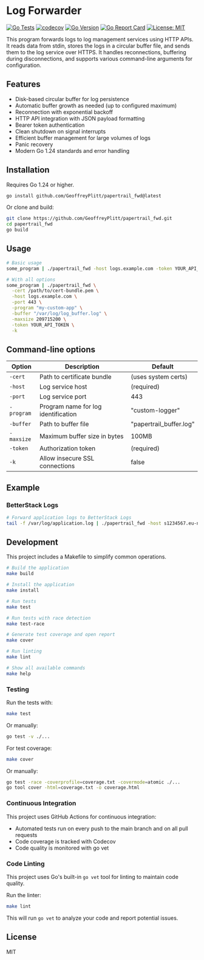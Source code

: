 # Log Forwarder

[![Go Tests](https://github.com/GeoffreyPlitt/papertrail_fwd/actions/workflows/go.yml/badge.svg)](https://github.com/GeoffreyPlitt/papertrail_fwd/actions/workflows/go.yml)
[![codecov](https://codecov.io/gh/GeoffreyPlitt/papertrail_fwd/branch/main/graph/badge.svg)](https://codecov.io/gh/GeoffreyPlitt/papertrail_fwd)
[![Go Version](https://img.shields.io/badge/Go-1.24+-blue.svg)](https://golang.org/doc/go1.24)
[![Go Report Card](https://goreportcard.com/badge/github.com/GeoffreyPlitt/papertrail_fwd)](https://goreportcard.com/report/github.com/GeoffreyPlitt/papertrail_fwd)
[![License: MIT](https://img.shields.io/badge/License-MIT-yellow.svg)](https://opensource.org/licenses/MIT)

This program forwards logs to log management services using HTTP APIs. It reads data from stdin, stores the logs in a circular buffer file, and sends them to the log service over HTTPS. It handles reconnections, buffering during disconnections, and supports various command-line arguments for configuration.

## Features

- Disk-based circular buffer for log persistence
- Automatic buffer growth as needed (up to configured maximum)
- Reconnection with exponential backoff
- HTTP API integration with JSON payload formatting
- Bearer token authentication
- Clean shutdown on signal interrupts
- Efficient buffer management for large volumes of logs
- Panic recovery
- Modern Go 1.24 standards and error handling

## Installation

Requires Go 1.24 or higher.

```bash
go install github.com/GeoffreyPlitt/papertrail_fwd@latest
```

Or clone and build:

```bash
git clone https://github.com/GeoffreyPlitt/papertrail_fwd.git
cd papertrail_fwd
go build
```

## Usage

```bash
# Basic usage
some_program | ./papertrail_fwd -host logs.example.com -token YOUR_API_TOKEN

# With all options
some_program | ./papertrail_fwd \
  -cert /path/to/cert-bundle.pem \
  -host logs.example.com \
  -port 443 \
  -program "my-custom-app" \
  -buffer "/var/log/log_buffer.log" \
  -maxsize 209715200 \
  -token YOUR_API_TOKEN \
  -k
```

## Command-line options

| Option | Description | Default |
|--------|-------------|--------|
| `-cert` | Path to certificate bundle | (uses system certs) |
| `-host` | Log service host | (required) |
| `-port` | Log service port | 443 |
| `-program` | Program name for log identification | "custom-logger" |
| `-buffer` | Path to buffer file | "papertrail_buffer.log" |
| `-maxsize` | Maximum buffer size in bytes | 100MB |
| `-token` | Authorization token | (required) |
| `-k` | Allow insecure SSL connections | false |

## Example

### BetterStack Logs

```bash
# Forward application logs to BetterStack Logs
tail -f /var/log/application.log | ./papertrail_fwd -host s1234567.eu-nbg-2.betterstackdata.com -token w89nWsQsPXyyq1D4XBt2mDko
```

## Development

This project includes a Makefile to simplify common operations.

```bash
# Build the application
make build

# Install the application
make install

# Run tests
make test

# Run tests with race detection
make test-race

# Generate test coverage and open report
make cover

# Run linting
make lint

# Show all available commands
make help
```

### Testing

Run the tests with:

```bash
make test
```

Or manually:

```bash
go test -v ./...
```

For test coverage:

```bash
make cover
```

Or manually:

```bash
go test -race -coverprofile=coverage.txt -covermode=atomic ./...
go tool cover -html=coverage.txt -o coverage.html
```

### Continuous Integration

This project uses GitHub Actions for continuous integration:

- Automated tests run on every push to the main branch and on all pull requests
- Code coverage is tracked with Codecov
- Code quality is monitored with go vet

### Code Linting

This project uses Go's built-in `go vet` tool for linting to maintain code quality.

Run the linter:

```bash
make lint
```

This will run `go vet` to analyze your code and report potential issues.

## License

MIT